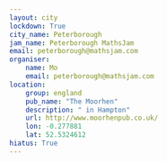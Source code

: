 ```yaml
---
layout: city                                           
lockdown: True
city_name: Peterborough                                                               
jam_name: Peterborough MathsJam
email: peterborough@mathsjam.com
organiser:
    name: Mo
    email: peterborough@mathsjam.com
location:
    group: england
    pub_name: "The Moorhen"
    description: " in Hampton"
    url: http://www.moorhenpub.co.uk/
    lon: -0.277881
    lat: 52.5324612
hiatus: True
---
```

